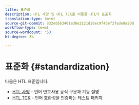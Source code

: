 ```yaml
---
title: 표준화
description: HTL 사양 및 HTL TCK을 비롯한 HTL의 표준화
translation-type: tm+mt
source-git-commit: 832e0563401e38e2121d26ec9f43ef2fade0a20d
workflow-type: tm+mt
source-wordcount: '53'
ht-degree: 3%

---
```



# 표준화 {#standardization}

다음은 HTL 표준입니다.

* [HTL 사양](https://github.com/adobe/htl-spec) - 언어 변호사용 공식 구문과 기능 설명
* [HTL TCK](https://github.com/adobe/htl-tck) - 언어 호환성을 인증하는 테스트 패키지
